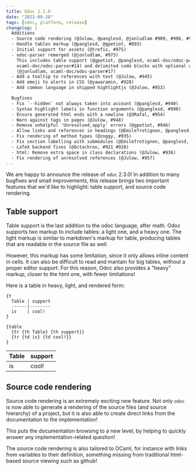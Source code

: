 ```yaml
---
title: Odoc 2.3.0
date: "2023-09-28"
tags: [odoc, platform, release]
changelog: |
  Additions
  - Source code rendering (@Julow, @panglesd, @jonludlam #909, #996, #993, #982)
  - Handle tables markup (@panglesd, @gpetiot, #893)
  - Initial support for assets (@trefis, #975)
  - odoc-parser remerged (@jonludlam, #973)
    This includes table support (@gpetiot, @panglesd, ocaml-doc/odoc-parser#11
    ocaml-doc/odoc-parser#14) and delimited code blocks with optional output
    (@jonludlam, ocaml-doc/odoc-parser#17)
  - Add a tooltip to references with text (@Julow, #945)
  - Add emoji to alerts in CSS (@yawaramin, #928)
  - Add common language in shipped highlightjs (@Julow, #953)

  Bugfixes
  - Fix `--hidden` not always taken into account (@panglesd, #940)
  - Syntax highlight labels in function arguments (@panglesd, #990)
  - Ensure generated html ends with a newline (@3Rafal, #954)
  - Warn against tags in pages (@Julow, #948) 
  - Remove unhelpful 'Unresolved_apply' errors (@gpetiot, #946)
  - Allow links and references in headings (@EmileTrotignon, @panglesd, #942)
  - Fix rendering of method types (@zoggy, #935)
  - Fix section labelling with submodules (@EmileTrotignon, @panglesd, #931)
  - LaTeX backend fixes (@Octachron, #921 #920)
  - html: Remove extra space in class declarations (@Julow, #936)
  - Fix rendering of unresolved references (@Julow, #957)
---
```


We are happy to announce the release of `odoc` 2.3.0! In addition to
many bugfixes and small improvements, this release brings two
important features that we'd like to highlight: table support, and
source code rendering.

## Table support

Table support is the last addition to the odoc language, after
math. Odoc supports two markup to include tables: a light one, and a
heavy one. The light markup is similar to markdown's markup for table,
producing tables that are readable in the source file as
well.

However, this markup has some limitation, since it only allows inline
content in cells. It can also be difficult to read and mantain for big
tables, without a proper editor support. For this reason, Odoc also
provides a "heavy" markup, closer to the html one, with fewer limitations!

Here is a table in heavy, light, and rendered form:

```
{t
  Table | support
  ------|--------
  is    | cool!
}
```
```
{table
  {tr {th Table} {th support}}
  {tr {td is} {td cool!}}
}
```

Table | support
------|--------
is    | cool!

## Source code rendering

Source code rendering is an extremely exciting new feature. Not only
`odoc` is now able to generate a rendering of the source files (and
source hierarchy) of a project, but it is also able to create direct
links from the documentation to the implementation!

This puts the documentation browsing to a new level, by helping to
quickly answer any implementation-related question!

The source code rendering is also tailored to OCaml, for instance with
links from variables to their definition, something missing from
traditional html-based source viewing such as github!
